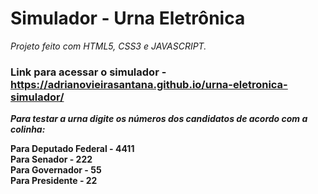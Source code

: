 # Simulador - Urna Eletrônica <br />

_Projeto feito com HTML5, CSS3 e JAVASCRIPT._

### Link para acessar o simulador - https://adrianovieirasantana.github.io/urna-eletronica-simulador/ <br />

__***Para testar a urna digite os números dos candidatos de acordo com a colinha:***__ <br />

**Para Deputado Federal - 4411** <br />
**Para Senador - 222**  <br />
**Para Governador - 55**  <br />
**Para Presidente - 22**  <br /> 








                      



